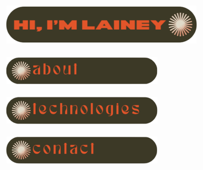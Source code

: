# <img src="./images/lainey.png" alt="header" width="800">




## <img src="./images/about.png" alt="header" width="400">



## <img src="./images/technologies.png" alt="header" width="400">



## <img src="./images/contact.png" alt="header" width="400">

